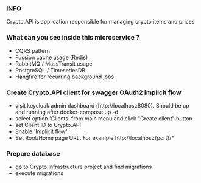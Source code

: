 ### INFO

Crypto.API is application responsible for managing crypto items and prices

### What can you see inside this microservice ?
- CQRS pattern
- Fussion cache usage (Redis)
- RabbitMQ / MassTransit usage
- PostgreSQL / TimeseriesDB
- Hangfire for recurring background jobs

### Create Crypto.API client for swagger OAuth2 implicit flow

- visit keycloak admin dashboard (http://localhost:8080). Should be up and running after docker-compose up -d
- select option 'Clients' from main menu and click "Create client" button
- set Client ID to Crypto.API
- Enable 'Implicit flow'
- Set Root/Home page URL. For example http://localhost:{port}/*


### Prepare database
- go to Crypto.Infrastructure project and find migrations
- execute migrations

